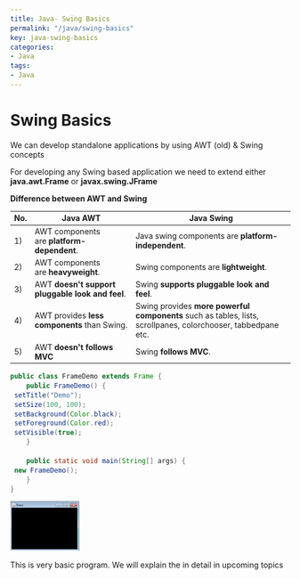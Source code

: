 ```yaml
---
title: Java- Swing Basics
permalink: "/java/swing-basics"
key: java-swing-basics
categories:
- Java
tags:
- Java
---
```


Swing Basics
================

We can develop standalone applications by using AWT (old) & Swing concepts

For developing any Swing based application we need to extend either
**java.awt.Frame** or **javax.swing.JFrame**

**Difference between AWT and Swing**

| **No.** | **Java AWT**                                     | **Java Swing**                                                                                                |
|---------|--------------------------------------------------|---------------------------------------------------------------------------------------------------------------|
| 1)      | AWT components are **platform-dependent**.       | Java swing components are **platform-independent**.                                                           |
| 2)      | AWT components are **heavyweight**.              | Swing components are **lightweight**.                                                                         |
| 3)      | AWT **doesn't support pluggable look and feel**. | Swing **supports pluggable look and feel**.                                                                   |
| 4)      | AWT provides **less components** than Swing.     | Swing provides **more powerful components** such as tables, lists, scrollpanes, colorchooser, tabbedpane etc. |
| 5)      | AWT **doesn't follows MVC**                      | Swing **follows MVC**.                                                                                        |

```java
public class FrameDemo extends Frame {
	public FrameDemo() {
 setTitle("Demo");
 setSize(100, 100);
 setBackground(Color.black);
 setForeground(Color.red);
 setVisible(true);
	}

	public static void main(String[] args) {
 new FrameDemo();
	}
}
```

![](media/28cd6830216f8ca92b5c58420c804fde.png)

This is very basic program. We will explain the in detail in upcoming topics
